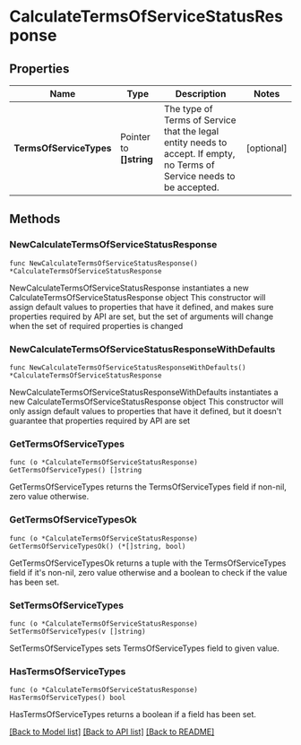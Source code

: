# CalculateTermsOfServiceStatusResponse

## Properties

Name | Type | Description | Notes
------------ | ------------- | ------------- | -------------
**TermsOfServiceTypes** | Pointer to **[]string** | The type of Terms of Service that the legal entity needs to accept. If empty, no Terms of Service needs to be accepted. | [optional] 

## Methods

### NewCalculateTermsOfServiceStatusResponse

`func NewCalculateTermsOfServiceStatusResponse() *CalculateTermsOfServiceStatusResponse`

NewCalculateTermsOfServiceStatusResponse instantiates a new CalculateTermsOfServiceStatusResponse object
This constructor will assign default values to properties that have it defined,
and makes sure properties required by API are set, but the set of arguments
will change when the set of required properties is changed

### NewCalculateTermsOfServiceStatusResponseWithDefaults

`func NewCalculateTermsOfServiceStatusResponseWithDefaults() *CalculateTermsOfServiceStatusResponse`

NewCalculateTermsOfServiceStatusResponseWithDefaults instantiates a new CalculateTermsOfServiceStatusResponse object
This constructor will only assign default values to properties that have it defined,
but it doesn't guarantee that properties required by API are set

### GetTermsOfServiceTypes

`func (o *CalculateTermsOfServiceStatusResponse) GetTermsOfServiceTypes() []string`

GetTermsOfServiceTypes returns the TermsOfServiceTypes field if non-nil, zero value otherwise.

### GetTermsOfServiceTypesOk

`func (o *CalculateTermsOfServiceStatusResponse) GetTermsOfServiceTypesOk() (*[]string, bool)`

GetTermsOfServiceTypesOk returns a tuple with the TermsOfServiceTypes field if it's non-nil, zero value otherwise
and a boolean to check if the value has been set.

### SetTermsOfServiceTypes

`func (o *CalculateTermsOfServiceStatusResponse) SetTermsOfServiceTypes(v []string)`

SetTermsOfServiceTypes sets TermsOfServiceTypes field to given value.

### HasTermsOfServiceTypes

`func (o *CalculateTermsOfServiceStatusResponse) HasTermsOfServiceTypes() bool`

HasTermsOfServiceTypes returns a boolean if a field has been set.


[[Back to Model list]](../README.md#documentation-for-models) [[Back to API list]](../README.md#documentation-for-api-endpoints) [[Back to README]](../README.md)


